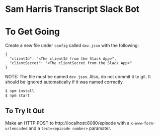 # Sam Harris Transcript Slack Bot

# To Get Going

Create a new file under `config` called `dev.json` with the following:

```
{
  "clientId": "<The clientId from the Slack App>",
  "clientSecret": "<The clientSecret from the Slack App>"
}
```

NOTE: The file must be named `dev.json`. Also, do not commit it to git. It should be ignored automatically if it was named correctly.

````sh
$ npm install
$ npm start
````

## To Try It Out

Make an HTTP POST to http://localhost:8080/episode with a `x-www-form-urlencoded` and a `text=<episode number>` paramater.
